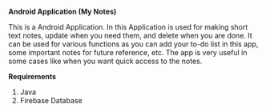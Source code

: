 **Android Application (My Notes)**

This is a Android Application. In this Application is used for making short text notes, update when you need them, and delete when you are done.
It can be used for various functions as you can add your to-do list in this app, some important notes for future reference, etc. 
The app is very useful in some cases like when you want quick access to the notes.

**Requirements**
1. Java
2. Firebase Database

